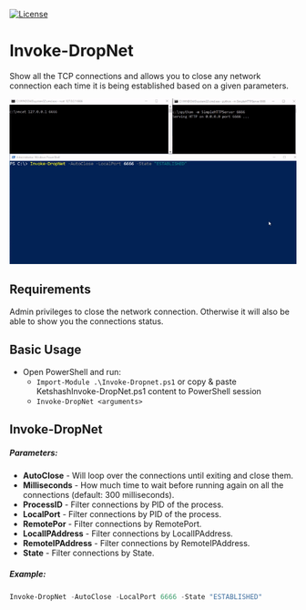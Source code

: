 [![License][license-img]][license]

# Invoke-DropNet
Show all the TCP connections and allows you to close any network connection each time it is being established based on a given parameters.


![alt text](https://github.com/g3rzi/DropNet/blob/assets/Invoke-DropNet.gif)

## Requirements
Admin privileges to close the network connection. Otherwise it will also be able to show you the connections status.

## Basic Usage
-	Open PowerShell and run:
	- `Import-Module .\Invoke-Dropnet.ps1` or copy & paste KetshashInvoke-DropNet.ps1 content to PowerShell session
	- `Invoke-DropNet <arguments>`

## Invoke-DropNet
##### Parameters:
* __AutoClose__ - Will loop over the connections until exiting and close them. 
* __Milliseconds__ - How much time to wait before running again on all the connections (default: 300 milliseconds). 
* __ProcessID__ - Filter connections by PID of the process.  
* __LocalPort__ - Filter connections by PID of the process.
* __RemotePor__ - Filter connections by RemotePort.
* __LocalIPAddress__ - Filter connections by LocalIPAddress. 
* __RemoteIPAddress__ - Filter connections by RemoteIPAddress. 
* __State__ - Filter connections by State. 



##### Example:
```powershell
Invoke-DropNet -AutoClose -LocalPort 6666 -State "ESTABLISHED"
```


[license-img]: https://img.shields.io/github/license/g3rzi/DropNet.svg
[license]: https://github.com/g3rzi/DropNet/blob/master/LICENSE
